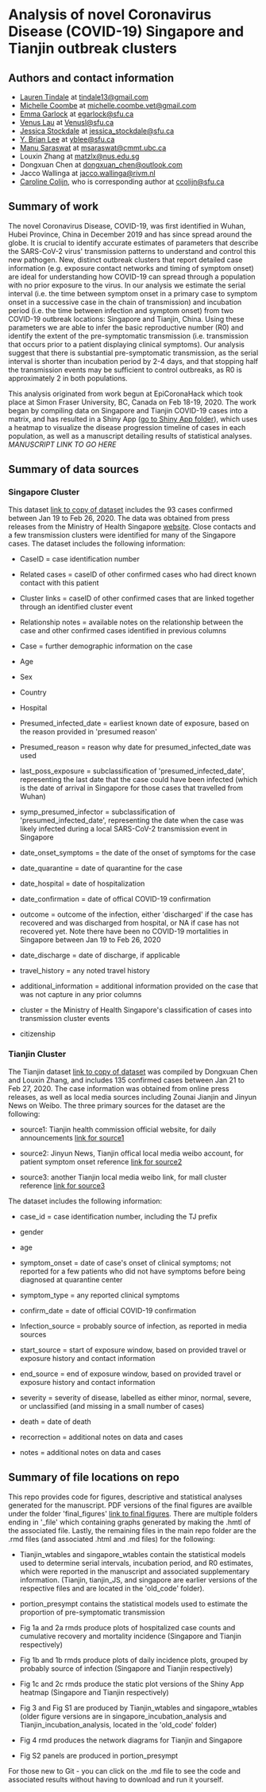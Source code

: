 # Analysis of novel Coronavirus Disease (COVID-19) Singapore and Tianjin outbreak clusters

## Authors and contact information
* [Lauren Tindale](https://github.com/ltindale) at tindale13@gmail.com
* [Michelle Coombe](https://github.com/mkc030) at michelle.coombe.vet@gmail.com
* [Emma Garlock](https://github.com/esgarlock) at egarlock@sfu.ca
* [Venus Lau](https://github.com/vlauu) at Venusl@sfu.ca
* [Jessica Stockdale](https://github.com/jessicastockdale) at jessica_stockdale@sfu.ca
* [Y. Brian Lee](https://github.com/yxblee) at yblee@sfu.ca
* [Manu Saraswat](https://github.com/saraswatmanu) at msaraswat@cmmt.ubc.ca
* Louxin Zhang at matzlx@nus.edu.sg
* Dongxuan Chen at dongxuan_chen@outlook.com
* Jacco Wallinga at jacco.wallinga@rivm.nl
* [Caroline Colijn](https://github.com/carolinecolijn), who is corresponding author at ccolijn@sfu.ca

## Summary of work
The novel Coronavirus Disease, COVID-19, was first identified in Wuhan, Hubei Province, China in December 2019 and has since spread around the globe. It is crucial to identify accurate estimates of parameters that describe the SARS-CoV-2 virus' transmission patterns to understand and control this new pathogen. New, distinct outbreak clusters that report detailed case information (e.g. exposure contact networks and timing of symptom onset) are ideal for understanding how COVID-19 can spread through a population with no prior exposure to the virus. In our analysis we estimate the serial interval (i.e. the time between symptom onset in a primary case to symptom onset in a successive case in the chain of transmission) and incubation period (i.e. the time between infection and symptom onset) from two COVID-19 outbreak locations: Singapore and Tianjin, China. Using these parameters we are able to infer the basic reproductive number (R0) and identify the extent of the pre-symptomatic transmission (i.e. transmission that occurs prior to a patient displaying clinical symptoms). Our analysis suggest that there is substantial pre-symptomatic transmission, as the serial interval is shorter than incubation period by 2-4 days, and that stopping half the transmission events may be sufficient to control outbreaks, as R0 is approximately 2 in both populations.

This analysis originated from work begun at EpiCoronaHack which took place at Simon Fraser University, BC, Canada on Feb 18-19, 2020. The work began by compiling data on Singapore and Tianjin COVID-19 cases into a matrix, and has resulted in a Shiny App ([go to Shiny App folder](/Shiny)), which uses a heatmap to visualize the disease progression timeline of cases in each population, as well as a manuscript detailing results of statistical analyses.  *MANUSCRIPT LINK TO GO HERE*


## Summary of data sources
### Singapore Cluster
This dataset [link to copy of dataset](/data/COVID-19_Singapore.csv) includes the 93 cases confirmed between Jan 19 to Feb 26, 2020. The data was obtained from press releases from the Ministry of Health Singapore [website](https://www.moh.gov.sg/covid-19). Close contacts and a few transmission clusters were identified for many of the Singapore cases. The dataset includes the following information:

* CaseID = case identification number

* Related cases = caseID of other confirmed cases who had direct known contact with this patient

* Cluster links = caseID of other confirmed cases that are linked together through an identified cluster event

* Relationship notes = available notes on the relationship between the case and other confirmed cases identified in previous columns

* Case = further demographic information on the case

* Age 

* Sex

* Country

* Hospital

* Presumed_infected_date = earliest known date of exposure, based on the reason provided in 'presumed reason'

* Presumed_reason  = reason why date for presumed_infected_date was used

* last_poss_exposure = subclassification of 'presumed_infected_date', representing the last date that the case could have been infected (which is the date of arrival in Singapore for those cases that travelled from Wuhan)

* symp_presumed_infector = subclassification of 'presumed_infected_date', representing the date when the case was likely infected during a local SARS-CoV-2 transmission event in Singapore

* date_onset_symptoms = the date of the onset of symptoms for the case

* date_quarantine = date of quarantine for the case

* date_hospital = date of hospitalization

* date_confirmation = date of offical COVID-19 confirmation

* outcome = outcome of the infection, either 'discharged' if the case has recovered and was discharged from hospital, or NA if case has not recovered yet. Note there have been no COVID-19 mortalities in Singapore between Jan 19 to Feb 26, 2020

* date_discharge = date of discharge, if applicable

* travel_history = any noted travel history

* additional_information = additional information provided on the case that was not capture in any prior columns

* cluster = the Ministry of Health Singapore's classification of cases into transmission cluster events

* citizenship


### Tianjin Cluster
The Tianjin dataset [link to copy of dataset](/data/Tianjin135casesFeb22.csv) was compiled by Dongxuan Chen and Louxin Zhang, and includes 135 confirmed cases between Jan 21 to Feb 27, 2020. The case information was obtained from online press releases, as well as local media sources including Zounai Jianjin and Jinyun News on Weibo. The three primary sources for the dataset are the following: 

* source1: Tianjin health commission official website, for daily announcements [link for source1](http://wsjk.tj.gov.cn/col/col87/index.html#!uid=259&pageNum=1)

* source2: Jinyun News, Tianjin offical local media weibo account, for patient symptom onset reference [link for source2](https://weibo.com/u/2967529507) 

* source3: another Tianjin local media weibo link, for mall cluster reference [link for source3](https://m.weibo.cn/status/IrrHI1FHm?jumpfrom=weibocom) 

The dataset includes the following information:

* case_id = case identification number, including the TJ prefix

* gender

* age

* symptom_onset = date of case's onset of clinical symptoms; not reported for a few patients who did not have symptoms before being diagnosed at quarantine center

* symptom_type = any reported clinical symptoms

* confirm_date = date of official COVID-19 confirmation

* Infection_source = probably source of infection, as reported in media sources

* start_source = start of exposure window, based on provided travel or exposure history and contact information

* end_source = end of exposure window, based on provided travel or exposure history and contact information

* severity = severity of disease, labelled as either minor, normal, severe, or unclassified (and missing in a small number of cases)

* death = date of death

* recorrection = additional notes on data and cases

* notes = additional notes on data and cases

## Summary of file locations on repo
This repo provides code for figures, descriptive and statistical analyses generated for the manuscript. PDF versions of the final figures are availble under the folder 'final_figures' [link to final figures](/final_figures). There are multiple folders ending in '_file' which containing graphs generated by making the .hmtl of the associated file. Lastly, the remaining files in the main repo folder are the .rmd files (and associated .html and .md files) for the following:

* Tianjin_wtables and singapore_wtables contain the statistical models used to determine serial intervals, incubation period, and R0 estimates, which were reported in the manuscript and associated supplementary information. (Tianjin, tianjin_JS, and singapore are earlier versions of the respective files and are located in the 'old_code' folder).

* portion_presympt contains the statistical models used to estimate the proportion of pre-symptomatic transmission

* Fig 1a and 2a rmds produce plots of hospitalized case counts and cumulative recovery and mortality incidence (Singapore and Tianjin respectively) 

* Fig 1b and 1b rmds produce plots of daily incidence plots, grouped by probably source of infection (Singapore and Tianjin respectively) 

* Fig 1c and 2c rmds produce the static plot versions of the Shiny App heatmap (Singapore and Tianjin respectively) 

* Fig 3 and Fig S1 are produced by Tianjin_wtables and singapore_wtables (older figure versions are in singapore_incubation_analysis and Tianjin_incubation_analysis, located in the 'old_code' folder)

* Fig 4 rmd produces the network diagrams for Tianjin and Singapore

* Fig S2 panels are produced in portion_presympt

For those new to Git - you can click on the .md file to see the code and associated results without having to download and run it yourself.
